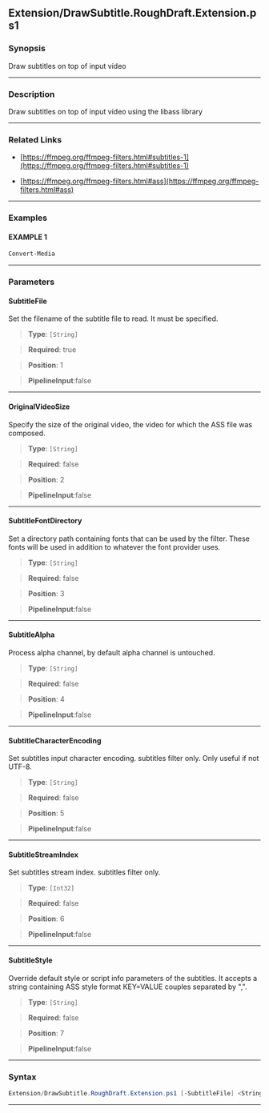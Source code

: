 
Extension/DrawSubtitle.RoughDraft.Extension.ps1
-----------------------------------------------
### Synopsis
Draw subtitles on top of input video

---
### Description

Draw subtitles on top of input video using the libass library

---
### Related Links
* [https://ffmpeg.org/ffmpeg-filters.html#subtitles-1](https://ffmpeg.org/ffmpeg-filters.html#subtitles-1)



* [https://ffmpeg.org/ffmpeg-filters.html#ass](https://ffmpeg.org/ffmpeg-filters.html#ass)



---
### Examples
#### EXAMPLE 1
```PowerShell
Convert-Media
```

---
### Parameters
#### **SubtitleFile**

Set the filename of the subtitle file to read. It must be specified.



> **Type**: ```[String]```

> **Required**: true

> **Position**: 1

> **PipelineInput**:false



---
#### **OriginalVideoSize**

Specify the size of the original video, the video for which the ASS file was composed.



> **Type**: ```[String]```

> **Required**: false

> **Position**: 2

> **PipelineInput**:false



---
#### **SubtitleFontDirectory**

Set a directory path containing fonts that can be used by the filter.
These fonts will be used in addition to whatever the font provider uses.



> **Type**: ```[String]```

> **Required**: false

> **Position**: 3

> **PipelineInput**:false



---
#### **SubtitleAlpha**

Process alpha channel, by default alpha channel is untouched.



> **Type**: ```[String]```

> **Required**: false

> **Position**: 4

> **PipelineInput**:false



---
#### **SubtitleCharacterEncoding**

Set subtitles input character encoding. subtitles filter only. Only useful if not UTF-8.



> **Type**: ```[String]```

> **Required**: false

> **Position**: 5

> **PipelineInput**:false



---
#### **SubtitleStreamIndex**

Set subtitles stream index. subtitles filter only.



> **Type**: ```[Int32]```

> **Required**: false

> **Position**: 6

> **PipelineInput**:false



---
#### **SubtitleStyle**

Override default style or script info parameters of the subtitles.
It accepts a string containing ASS style format KEY=VALUE couples separated by ",".



> **Type**: ```[String]```

> **Required**: false

> **Position**: 7

> **PipelineInput**:false



---
### Syntax
```PowerShell
Extension/DrawSubtitle.RoughDraft.Extension.ps1 [-SubtitleFile] <String> [[-OriginalVideoSize] <String>] [[-SubtitleFontDirectory] <String>] [[-SubtitleAlpha] <String>] [[-SubtitleCharacterEncoding] <String>] [[-SubtitleStreamIndex] <Int32>] [[-SubtitleStyle] <String>] [<CommonParameters>]
```
---




